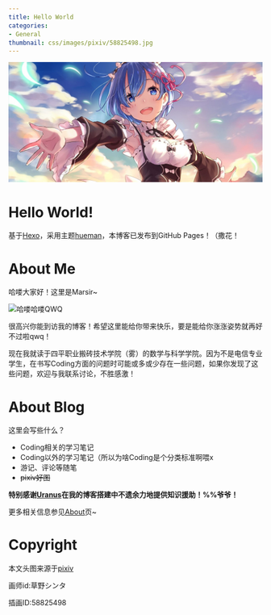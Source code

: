 ```yaml
---
title: Hello World
categories:
- General
thumbnail: css/images/pixiv/58825498.jpg
---
```


![](css/images/pixiv/58825498.jpg)

# Hello World!

基于[Hexo](https://github.com/hexojs/hexo)，采用主题[hueman](https://github.com/ppoffice/hexo-theme-hueman)，本博客已发布到GitHub Pages！（撒花！

# About Me

哈喽大家好！这里是Marsir~

![哈喽哈喽QWQ](https://i.loli.net/2021/05/27/JQbYC1lURSdk4Zt.jpg)

很高兴你能到访我的博客！希望这里能给你带来快乐，要是能给你涨涨姿势就再好不过啦qwq！

现在我就读于四平职业搬砖技术学院（雾）的数学与科学学院。因为不是电信专业学生，在书写Coding方面的问题时可能或多或少存在一些问题，如果你发现了这些问题，欢迎与我联系讨论，不胜感激！

# About Blog

这里会写些什么？

+ Coding相关的学习笔记
+ Coding以外的学习笔记（所以为啥Coding是个分类标准啊喂x
+ 游记、评论等随笔
+ ~~pixiv好图~~

**特别感谢[Uranus](http://shavi.team/uranusblog/)在我的博客搭建中不遗余力地提供知识援助！%%爷爷！**

更多相关信息参见[About](https://marsir04.github.io/about/)页~

# Copyright

本文头图来源于[pixiv](https://www.pixiv.net/)

画师id:草野シンタ

插画ID:58825498